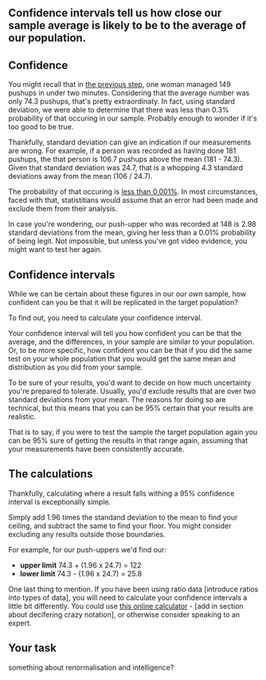 ## Confidence intervals tell us how close our sample average is likely to be to the average of our population.

## Confidence

You might recall that in [the previous step](link), one woman managed 149 pushups in under two minutes. Considering that the average number was only 74.3 pushups, that's pretty extraordinaty.  In fact, using standard deviation, we were able to determine that there was less than 0.3% probability of that occuring in our sample. Probably enough to wonder if it's too good to be true.

Thankfully, standard deviation can give an indication if our measurements are wrong. For example, if a person was recorded as having done 181 pushups, the that person is 106.7 pushups above the mean (181 - 74.3).  Given that standard deviation was 24.7, that is a whopping 4.3 standard deviations away from the mean (106 / 24.7).  

The probability of that occuring is [less than 0.001%](http://www.bmj.com/sites/default/files/attachments/resources/2011/08/appendix-table.pdf).  In most circumstances, faced with that, statistitians would assume that an error had been made and exclude them from their analysis.

In case you're wondering, our push-upper who was recorded at 148 is 2.98 standard deviations from the mean, giving her less than a 0.01% probability of being legit.  Not impossible, but unless you've got video evidence, you might want to test her again.

## Confidence intervals

While we can be certain about these figures in our our _own_ sample, how confident can you be that it will be replicated in the target population?

To find out, you need to calculate your confidence interval.

Your confidence interval will tell you how confident you can be that the average, and the differences, in your sample are similar to your population.  Or, to be more specific, how confident you can be that if you did the same test on your whole population that you would get the same mean and distribution as you did from your sample.

To be sure of your results, you'd want to decide on how much uncertainty you're prepared to tolerate. Usually, you'd exclude results that are over two standard deviations from your mean.  The reasons for doing so are technical, but this means that you can be 95% certain that your results are realistic. 

That is to say, if you were to test the sample the target population again you can be 95% sure of getting the results in that range again, assuming that your measurements have been consistently accurate.

## The calculations

Thankfully,  calculating where a result falls withing a 95% confidence interval is exceptionally simple.

Simply add 1.96 times the standand deviation to the mean to find your ceiling, and subtract the same to find your floor.  You might consider excluding any results outside those boundaries.

For example, for our push-uppers we'd find our:

* __upper limit__ 74.3 + (1.96 x 24.7) = 122
* __lower limit__ 74.3 - (1.96 x 24.7) = 25.8


One last thing to mention.  If you have been using ratio data [introduce ratios into types of data], you will need to calculate your confidence intervals a little bit differently.  You could use [this online calculator](https://www.graphpad.com/quickcalcs/ErrorProp1.cfm) - [add in section about decifering crazy notation], or otherwise consider speaking to an expert.

## Your task

something about renormalisation and intelligence?
